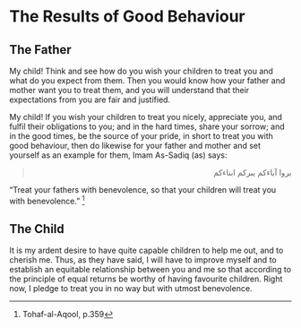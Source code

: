 The Results of Good Behaviour
=============================

The Father
----------

My child! Think and see how do you wish your children to treat you and
what do you expect from them. Then you would know how your father and
mother want you to treat them, and you will understand that their
expectations from you are fair and justified.

My child! If you wish your children to treat you nicely, appreciate you,
and fulfil their obligations to you; and in the hard times, share your
sorrow; and in the good times, be the source of your pride, in short to
treat you with good behaviour, then do likewise for your father and
mother and set yourself as an example for them, Imam As-Sadiq (as) says:

<blockquote dir="rtl">
  <p>
بروا آباءكم يبركم ابناءكم
  </p>
</blockquote>

“Treat your fathers with benevolence, so that your children will treat
you with benevolence.” [^1]

The Child
---------

It is my ardent desire to have quite capable children to help me out,
and to cherish me. Thus, as they have said, I will have to improve
myself and to establish an equitable relationship between you and me so
that according to the principle of equal returns be worthy of having
favourite children. Right now, I pledge to treat you in no way but with
utmost benevolence.

[^1]: Tohaf-al-Aqool, p.359


